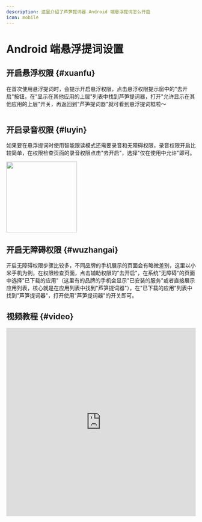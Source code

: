 ```yaml
---
description: 这里介绍了芦笋提词器 Android 端悬浮提词怎么开启
icon: mobile
---
```


# Android 端悬浮提词设置

## 开启悬浮权限 {#xuanfu}

在首次使用悬浮提词时，会提示开启悬浮权限，点击悬浮权限提示窗中的"去开启"按钮，在"显示在其他应用的上层"列表中找到芦笋提词器，打开"允许显示在其他应用的上层"开关，再返回到"芦笋提词器"就可看到悬浮提词框啦～

<img src="/assets/xuanfuquanxian-android.jpg" alt="">

## 开启录音权限 {#luyin}

如果要在悬浮提词时使用智能跟读模式还需要录音和无障碍权限，录音权限开启比较简单，在权限检查页面的录音权限点击"去开启"，选择"仅在使用中允许"即可。

<ImgCenter><img src="/assets/20240809-155321.png" alt="" width="188"></ImgCenter>

## 开启无障碍权限 {#wuzhangai}

开启无障碍权限步骤比较多，不同品牌的手机展示的页面会有略微差别，这里以小米手机为例，在权限检查页面，点击辅助权限的"去开启"，在系统"无障碍"的页面中选择"已下载的应用"（这里有的品牌的手机会显示"已安装的服务"或者直接展示应用列表，核心就是在应用列表中找到"芦笋提词器"），在"已下载的应用"列表中找到"芦笋提词器"，打开使用"芦笋提词器"的开关即可。
<ImgCenter>
<img src="/assets/wuzhangaiquanxian-android.jpg" alt="">
</ImgCenter>

## 视频教程 {#video}

<iframe src="https://lusun.com/embed/?id=YIEADPtFEeA" width="100%" height="500px" scrolling="no" border="0" frameborder="no" framespacing="0" allowfullscreen="true"></iframe>

